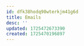 ```yaml
---
id: dfk38hodq90wterkjm41g6d
title: Emails
desc: ''
updated: 1725472673390
created: 1725470196897
---
```

